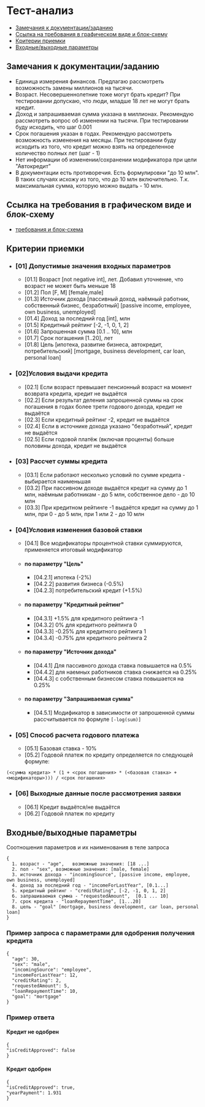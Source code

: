 # Тест-анализ
 + [Замечания к документации/заданию](#notes)
 + [Ссылка на требования в графическом виде и блок-схему](#schema)
 + [Критерии приемки](#criteria)
 + [Входные/выходные параметры](#json)

## <a name="notes"></a> Замечания к документации/заданию

- Единица измерения финансов. Предлагаю рассмотреть возможность замены миллионов на тысячи.
- Возраст. Несовершеннолетние тоже могут брать кредит? При тестировании допускаю, что люди, младше 18 лет не могут брать кредит.
- Доход и запрашиваемая сумма указана в миллионах. Рекомендую рассмотреть вопрос об изменении на тысячи. При тестировании буду исходить, что шаг 0.001
- Срок погашения указан в годах. Рекомендую рассмотреть возможность изменения на месяцы. При тестировании буду исходить из того, что кредит можно взять на определенное количество полных лет (шаг - 1)
- Нет информации об изменении/сохранении модификатора при цели "Автокредит"
- В документации есть противоречия. Есть формулировки "до 10 млн". В таких случаях исхожу из того, что до 10 млн включительно. Т.к. максимальная сумма, которую можно выдать - 10 млн.

 <a name="schema"></a> Ссылка на требования в графическом виде и блок-схему
- 
- [требования и блок-схема](https://raw.githubusercontent.com/Zheleznikov/credit-model/main/Credit%20model.drawio.png "Кликай и смотри")


## <a name="criteria"></a> Критерии приемки
- ### [01] Допустимые значения входных параметров
    - [01.1] Возраст [not negative int], лет. Добавил уточнение, что возраст не может быть меньше 18
    - [01.2] Пол [F, M] [female,male]
    - [01.3] Источник дохода [пассивный доход, наёмный работник, собственный бизнес, безработный] [passive income, employee, own business, unemployed]
    - [01.4] Доход за последний год [int], млн
    - [01.5] Кредитный рейтинг [-2, -1, 0, 1, 2]
    - [01.6] Запрошенная сумма [0.1 .. 10], млн
    - [01.7] Срок погашения [1..20], лет
    - [01.8] Цель [ипотека, развитие бизнеса, автокредит, потребительский] [mortgage, business development, car loan, personal loan]
    
- ### [02]Условия выдачи кредита
    - [02.1] Если возраст превышает пенсионный возраст на момент возврата кредита, кредит не выдаётся
    - [02.2] Если результат деления запрошенной суммы на срок погашения в годах более трети годового дохода, кредит не выдаётся
    - [02.3] Если кредитный рейтинг -2, кредит не выдаётся
    - [02.4] Если в источнике дохода указано "безработный", кредит не выдаётся
    - [02.5] Если годовой платёж (включая проценты) больше половины дохода, кредит не выдаётся
    
- ### [03] Рассчет суммы кредита
    - [03.1] Если работают несколько условий по сумме кредита - выбирается наименьшая
    - [03.2] При пассивном доходе выдаётся кредит на сумму до 1 млн, наёмным работникам - до 5 млн, собственное дело - до 10 млн
    - [03.3] При кредитном рейтинге -1 выдаётся кредит на сумму до 1 млн, при 0 - до 5 млн, при 1 или 2 - до 10 млн
    
- ### [04]Условия изменения базовой ставки
  - [04.1] Все модификаторы процентной ставки суммируются, применяется итоговый модификатор
  - #### по параметру "Цель"
    - [04.2.1] ипотека (-2%)
    - [04.2.2] развития бизнеса (-0.5%)
    - [04.2.3] потребительский кредит (+1.5%)
    
  - #### по параметру "Кредитный рейтинг"
    - [04.3.1] +1.5% для кредитного рейтинга  -1
    - [04.3.2] 0% для кредитного рейтинга 0
    - [04.3.3] -0.25% для кредитного рейтинга 1
    - [04.3.4] -0.75% для кредитного рейтинга 2

  - #### по параметру "Источник дохода"
    - [04.4.1] Для пассивного дохода ставка повышается на 0.5%
    - [04.4.2] для наемных работников ставка снижается на 0.25% 
    - [04.4.3] с собственным бизнесом ставка повышается на 0.25%
    
  - #### по параметру "Запрашиваемая сумма"
    - [04.5.1] Модификатор в зависимости от запрошенной суммы рассчитывается по формуле `[-log(sum)]`
    
- ### [05] Способ расчета годового платежа
    - [05.1] Базовая ставка - 10%
    - [05.2] Годовой платеж по кредиту определяется по следующей формуле:

`(<сумма кредита> * (1 + <срок погашения> * (<базовая ставка> + <модификаторы>))) / <срок погашения>`
- ### [06] Выходные данные после рассмотрения заявки
    - [06.1] Кредит выдаётся/не выдаётся
    - [06.2] Годовой платеж по кредиту
  
## <a name="json"></a> Входные/выходные параметры

Соотношения параметров и их наименования в теле запроса

    {
      1. возраст - "age",   возможные значения: [18 ...]
      2. пол - "sex", возможные значения: [male, female]
      3. источник дохода - "incomingSource", [passive income, employee, own business, unemployed]
      4. доход за последний год - "incomeForLastYear", [0.1...]
      5. кредитный рейтинг - "creditRating", [-2, -1, 0, 1, 2]
      6. запрашиваемая сумма - "requestedAmount",  [0.1 ... 10]
      7. срок кредита - "loanRepaymentTime", [1...20]
      8. цель - "goal" [mortgage, business development, car loan, personal loan]
    }



### Пример запроса с параметрами для одобрения получения кредита

    {
      "age": 30,
      "sex": "male",
      "incomingSource": "employee",
      "incomeForLastYear": 12,
      "creditRating": 2,
      "requestedAmount": 5,
      "loanRepaymentTime": 10,
      "goal": "mortgage"
    }


### Пример ответа
#### Кредит не одобрен
    {
    "isCreditApproved": false
    }
#### Кредит одобрен
    {
    "isCreditApproved": true,
    "yearPayment": 1.931
    }

       
